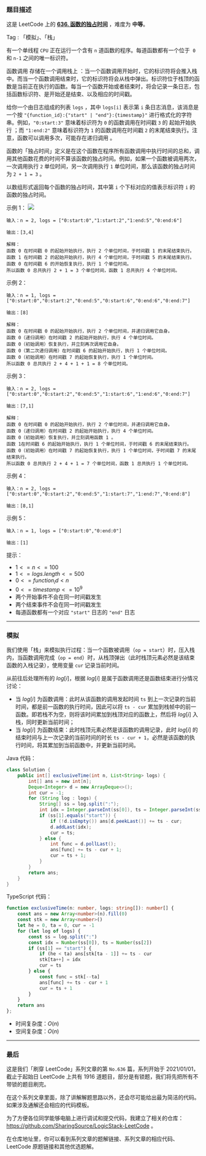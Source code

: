 ### 题目描述

这是 LeetCode 上的 **[636. 函数的独占时间](https://leetcode.cn/problems/exclusive-time-of-functions/solution/by-ac_oier-z3ed/)** ，难度为 **中等**。

Tag : 「模拟」、「栈」



有一个单线程 `CPU` 正在运行一个含有 `n` 道函数的程序。每道函数都有一个位于  `0` 和 `n-1` 之间的唯一标识符。

函数调用 存储在一个调用栈上 ：当一个函数调用开始时，它的标识符将会推入栈中。而当一个函数调用结束时，它的标识符将会从栈中弹出。标识符位于栈顶的函数是当前正在执行的函数。每当一个函数开始或者结束时，将会记录一条日志，包括函数标识符、是开始还是结束、以及相应的时间戳。

给你一个由日志组成的列表 `logs` ，其中 `logs[i]` 表示第 `i` 条日志消息，该消息是一个按 `"{function_id}:{"start" | "end"}:{timestamp}"` 进行格式化的字符串。例如，`"0:start:3"` 意味着标识符为 `0` 的函数调用在时间戳 `3` 的 起始开始执行 ；而 `"1:end:2"` 意味着标识符为 `1` 的函数调用在时间戳 `2` 的末尾结束执行。注意，函数可以调用多次，可能存在递归调用 。

函数的「独占时间」定义是在这个函数在程序所有函数调用中执行时间的总和，调用其他函数花费的时间不算该函数的独占时间。例如，如果一个函数被调用两次，一次调用执行 `2` 单位时间，另一次调用执行 `1` 单位时间，那么该函数的独占时间为 `2 + 1 = 3` 。

以数组形式返回每个函数的独占时间，其中第 `i` 个下标对应的值表示标识符 `i` 的函数的独占时间。

示例 1：
![](https://assets.leetcode.com/uploads/2019/04/05/diag1b.png)
```
输入：n = 2, logs = ["0:start:0","1:start:2","1:end:5","0:end:6"]

输出：[3,4]

解释：
函数 0 在时间戳 0 的起始开始执行，执行 2 个单位时间，于时间戳 1 的末尾结束执行。 
函数 1 在时间戳 2 的起始开始执行，执行 4 个单位时间，于时间戳 5 的末尾结束执行。 
函数 0 在时间戳 6 的开始恢复执行，执行 1 个单位时间。 
所以函数 0 总共执行 2 + 1 = 3 个单位时间，函数 1 总共执行 4 个单位时间。 
```
示例 2：
```
输入：n = 1, logs = ["0:start:0","0:start:2","0:end:5","0:start:6","0:end:6","0:end:7"]

输出：[8]

解释：
函数 0 在时间戳 0 的起始开始执行，执行 2 个单位时间，并递归调用它自身。
函数 0（递归调用）在时间戳 2 的起始开始执行，执行 4 个单位时间。
函数 0（初始调用）恢复执行，并立刻再次调用它自身。
函数 0（第二次递归调用）在时间戳 6 的起始开始执行，执行 1 个单位时间。
函数 0（初始调用）在时间戳 7 的起始恢复执行，执行 1 个单位时间。
所以函数 0 总共执行 2 + 4 + 1 + 1 = 8 个单位时间。
```
示例 3：
```
输入：n = 2, logs = ["0:start:0","0:start:2","0:end:5","1:start:6","1:end:6","0:end:7"]

输出：[7,1]

解释：
函数 0 在时间戳 0 的起始开始执行，执行 2 个单位时间，并递归调用它自身。
函数 0（递归调用）在时间戳 2 的起始开始执行，执行 4 个单位时间。
函数 0（初始调用）恢复执行，并立刻调用函数 1 。
函数 1在时间戳 6 的起始开始执行，执行 1 个单位时间，于时间戳 6 的末尾结束执行。
函数 0（初始调用）在时间戳 7 的起始恢复执行，执行 1 个单位时间，于时间戳 7 的末尾结束执行。
所以函数 0 总共执行 2 + 4 + 1 = 7 个单位时间，函数 1 总共执行 1 个单位时间。 
```
示例 4：
```
输入：n = 2, logs = ["0:start:0","0:start:2","0:end:5","1:start:7","1:end:7","0:end:8"]

输出：[8,1]
```
示例 5：
```
输入：n = 1, logs = ["0:start:0","0:end:0"]

输出：[1]
```

提示：
* $1 <= n <= 100$
* $1 <= logs.length <= 500$
* $0 <= function_id < n$
* $0 <= timestamp <= 10^9$
* 两个开始事件不会在同一时间戳发生
* 两个结束事件不会在同一时间戳发生
* 每道函数都有一个对应 `"start"` 日志的 `"end"` 日志

---

### 模拟

我们使用「栈」来模拟执行过程：当一个函数被调用（`op = start`）时，压入栈内，当函数调用完成（`op = end`）时，从栈顶弹出（此时栈顶元素必然是该结束函数的入栈记录），使用变量 `cur` 记录当前时间。

从前往后处理所有的 $log[i]$，根据 $log[i]$ 是属于函数调用还是函数结束进行分情况讨论：

* 当 $log[i]$ 为函数调用：此时从该函数的调用发起时间 `ts` 到上一次记录的当前时间，都是前一函数的执行时间，因此可以将 `ts - cur` 累加到栈帧中的前一函数。即若栈不为空，则将该时间累加到栈顶对应的函数上，然后将 $log[i]$ 入栈，同时更新当前时间；
* 当 $log[i]$ 为函数结束：此时栈顶元素必然是该函数的调用记录，此时 $log[i]$ 的结束时间与上一次记录的当前时间的时长 `ts - cur + 1`，必然是该函数的执行时间，将其累加到当前函数中，并更新当前时间。

Java 代码：
```Java
class Solution {
    public int[] exclusiveTime(int n, List<String> logs) {
        int[] ans = new int[n];
        Deque<Integer> d = new ArrayDeque<>();
        int cur = -1;
        for (String log : logs) {
            String[] ss = log.split(":");
            int idx = Integer.parseInt(ss[0]), ts = Integer.parseInt(ss[2]);
            if (ss[1].equals("start")) {
                if (!d.isEmpty()) ans[d.peekLast()] += ts - cur;
                d.addLast(idx);
                cur = ts;
            } else {
                int func = d.pollLast();
                ans[func] += ts - cur + 1;
                cur = ts + 1;
            }
        }
        return ans;
    }
}
```
TypeScript 代码：
```TypeScript
function exclusiveTime(n: number, logs: string[]): number[] {
    const ans = new Array<number>(n).fill(0)
    const stk = new Array<number>()
    let he = 0, ta = 0, cur = -1
    for (let log of logs) {
        const ss = log.split(":")
        const idx = Number(ss[0]), ts = Number(ss[2])
        if (ss[1] == "start") {
            if (he < ta) ans[stk[ta - 1]] += ts - cur
            stk[ta++] = idx
            cur = ts
        } else {
            const func = stk[--ta]
            ans[func] += ts - cur + 1
            cur = ts + 1
        }
    }
    return ans
};
```
* 时间复杂度：$O(n)$
* 空间复杂度：$O(n)$

---

### 最后

这是我们「刷穿 LeetCode」系列文章的第 `No.636` 篇，系列开始于 2021/01/01，截止于起始日 LeetCode 上共有 1916 道题目，部分是有锁题，我们将先把所有不带锁的题目刷完。

在这个系列文章里面，除了讲解解题思路以外，还会尽可能给出最为简洁的代码。如果涉及通解还会相应的代码模板。

为了方便各位同学能够电脑上进行调试和提交代码，我建立了相关的仓库：https://github.com/SharingSource/LogicStack-LeetCode 。

在仓库地址里，你可以看到系列文章的题解链接、系列文章的相应代码、LeetCode 原题链接和其他优选题解。

